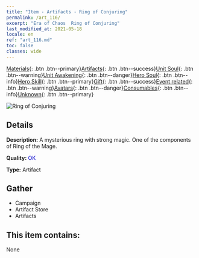 ```yaml
---
title: "Item - Artifacts - Ring of Conjuring"
permalink: /art_116/
excerpt: "Era of Chaos  Ring of Conjuring"
last_modified_at: 2021-05-18
locale: en
ref: "art_116.md"
toc: false
classes: wide
---
```

 [Materials](/Items/){: .btn .btn--primary}[Artifacts](/Items/Artifacts/){: .btn .btn--success}[Unit Soul](/Items/UnitSoul/){: .btn .btn--warning}[Unit Awakening](/Items/UnitAwakening/){: .btn .btn--danger}[Hero Soul](/Items/HeroSoul/){: .btn .btn--info}[Hero Skill](/Items/HeroSkill/){: .btn .btn--primary}[Gift](/Items/Gift/){: .btn .btn--success}[Event related](/Items/Events/){: .btn .btn--warning}[Avatars](/Items/Avatars/){: .btn .btn--danger}[Consumables](/Items/Consumables/){: .btn .btn--info}[Unknown](/Items/Unknown/){: .btn .btn--primary}

 ![Ring of Conjuring](/images/t/artifact_40222.png)

## Details
 **Description:** A mysterious ring with strong magic. One of the components of Ring of the Mage.

 **Quality:** <span style="color: #0000CD">OK</span>

 **Type:** Artifact

## Gather

*    Campaign 
*    Artifact Store 
*    Artifacts 

## This item contains:

  None

